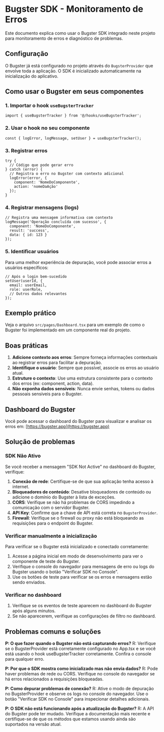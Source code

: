 
# Bugster SDK - Monitoramento de Erros

Este documento explica como usar o Bugster SDK integrado neste projeto para monitoramento de erros e diagnóstico de problemas.

## Configuração

O Bugster já está configurado no projeto através do `BugsterProvider` que envolve toda a aplicação. O SDK é inicializado automaticamente na inicialização do aplicativo.

## Como usar o Bugster em seus componentes

### 1. Importar o hook `useBugsterTracker`

```tsx
import { useBugsterTracker } from '@/hooks/useBugsterTracker';
```

### 2. Usar o hook no seu componente

```tsx
const { logError, logMessage, setUser } = useBugsterTracker();
```

### 3. Registrar erros

```tsx
try {
  // Código que pode gerar erro
} catch (error) {
  // Registra o erro no Bugster com contexto adicional
  logError(error, { 
    component: 'NomeDoComponente',
    action: 'nomeDaAção'
  });
}
```

### 4. Registrar mensagens (logs)

```tsx
// Registra uma mensagem informativa com contexto
logMessage('Operação concluída com sucesso', {
  component: 'NomeDoComponente',
  result: 'success',
  data: { id: 123 }
});
```

### 5. Identificar usuários

Para uma melhor experiência de depuração, você pode associar erros a usuários específicos:

```tsx
// Após o login bem-sucedido
setUser(userId, {
  email: userEmail,
  role: userRole,
  // Outros dados relevantes
});
```

## Exemplo prático

Veja o arquivo `src/pages/Dashboard.tsx` para um exemplo de como o Bugster foi implementado em um componente real do projeto.

## Boas práticas

1. **Adicione contexto aos erros**: Sempre forneça informações contextuais ao registrar erros para facilitar a depuração.
2. **Identifique o usuário**: Sempre que possível, associe os erros ao usuário atual.
3. **Estruture o contexto**: Use uma estrutura consistente para o contexto dos erros (ex: component, action, data).
4. **Não exponha dados sensíveis**: Nunca envie senhas, tokens ou dados pessoais sensíveis para o Bugster.

## Dashboard do Bugster

Você pode acessar o dashboard do Bugster para visualizar e analisar os erros em: [https://bugster.app](https://bugster.app)

## Solução de problemas

### SDK Não Ativo

Se você receber a mensagem "SDK Not Active" no dashboard do Bugster, verifique:

1. **Conexão de rede**: Certifique-se de que sua aplicação tenha acesso à internet.
2. **Bloqueadores de conteúdo**: Desative bloqueadores de conteúdo ou adicione o domínio do Bugster à lista de exceções.
3. **CORS**: Verifique se não há problemas de CORS impedindo a comunicação com o servidor Bugster.
4. **API Key**: Confirme que a chave de API está correta no `BugsterProvider`.
5. **Firewall**: Verifique se o firewall ou proxy não está bloqueando as requisições para o endpoint do Bugster.

### Verificar manualmente a inicialização

Para verificar se o Bugster está inicializado e conectado corretamente:

1. Acesse a página inicial em modo de desenvolvimento para ver o componente de teste do Bugster.
2. Verifique o console do navegador para mensagens de erro ou logs do Bugster usando o botão "Verificar SDK no Console".
3. Use os botões de teste para verificar se os erros e mensagens estão sendo enviados.

### Verificar no dashboard

1. Verifique se os eventos de teste aparecem no dashboard do Bugster após alguns minutos.
2. Se não aparecerem, verifique as configurações de filtro no dashboard.

## Problemas comuns e soluções

**P: O que fazer quando o Bugster não está capturando erros?**
R: Verifique se o BugsterProvider está corretamente configurado no App.tsx e se você está usando o hook useBugsterTracker corretamente. Confira o console para qualquer erro.

**P: Por que o SDK mostra como inicializado mas não envia dados?**
R: Pode haver problemas de rede ou CORS. Verifique no console do navegador se há erros relacionados a requisições bloqueadas.

**P: Como depurar problemas de conexão?**
R: Ative o modo de depuração no BugsterProvider e observe os logs no console do navegador. Use o botão "Verificar SDK no Console" para inspecionar detalhes adicionais.

**P: O SDK não está funcionando após a atualização do Bugster?**
R: A API do Bugster pode ter mudado. Verifique a documentação mais recente e certifique-se de que os métodos que estamos usando ainda são suportados na versão atual.
